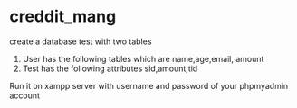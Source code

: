 # creddit_mang

create a database test with two tables 
1) User has the following tables which are name,age,email, amount
2) Test has the following attributes sid,amount,tid 

Run it on xampp server with username and password of your phpmyadmin account

